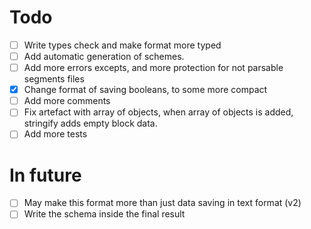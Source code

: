 # Todo

- [ ] Write types check and make format more typed
- [ ] Add automatic generation of schemes.
- [ ] Add more errors excepts, and more protection for not parsable segments files
- [x] Change format of saving booleans, to some more compact
- [ ] Add more comments
- [ ] Fix artefact with array of objects, when array of objects is added, stringify adds empty block data.
- [ ] Add more tests

# In future

- [ ] May make this format more than just data saving in text format (v2)
- [ ] Write the schema inside the final result
